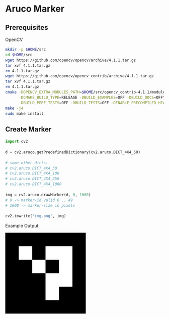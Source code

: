 
# Aruco Marker

## Prerequisites

OpenCV

```bash
mkdir -p $HOME/src
cd $HOME/src
wget https://github.com/opencv/opencv/archive/4.1.1.tar.gz
tar xvf 4.1.1.tar.gz
rm 4.1.1.tar.gz
wget https://github.com/opencv/opencv_contrib/archive/4.1.1.tar.gz
tar xvf 4.1.1.tar.gz
rm 4.1.1.tar.gz
cmake -DOPENCV_EXTRA_MODULES_PATH=$HOME/src/opencv_contrib-4.1.1/modules\
      -DCMAKE_BUILD_TYPE=RELEASE -DBUILD_EXAMPLES=OFF -DBUILD_DOCS=OFF\
      -DBUILD_PERF_TESTS=OFF -DBUILD_TESTS=OFF -DENABLE_PRECOMPILED_HEADERS=OFF ..
make -j4
sudo make install
```

## Create Marker

```python
import cv2

d = cv2.aruco.getPredefinedDictionary(cv2.aruco.DICT_4X4_50)

# some other dicts:
# cv2.aruco.DICT_4X4_50
# cv2.aruco.DICT_4X4_100
# cv2.aruco.DICT_4X4_250
# cv2.aruco.DICT_4X4_1000

img = cv2.aruco.drawMarker(d, 0, 1000)
# 0 -> marker-id valid 0 .. 49
# 1000 -> marker-size in pixels

cv2.imwrite('img.png', img)
```
Example Output:

<img src="./images/aruco-marker-example.png" width="256">
